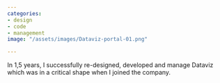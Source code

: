 ```yaml
---
categories:
- design
- code
- management
image: "/assets/images/Dataviz-portal-01.png"

---
```

In 1,5 years, I successfully re-designed, developed and manage Dataviz which was in a critical shape when I joined the company.